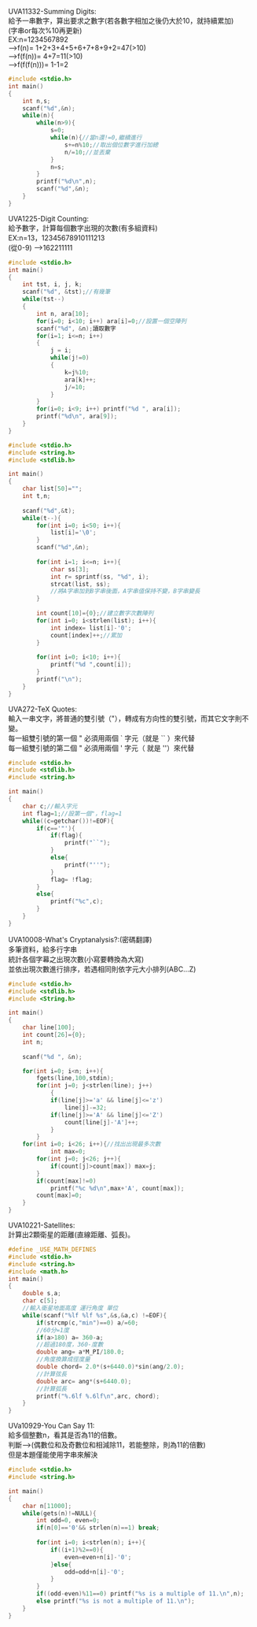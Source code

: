 UVA11332-Summing Digits:  
給予一串數字，算出要求之數字(若各數字相加之後仍大於10，就持續累加)  
(字串or每次%10再更新)  
EX:n=1234567892   
-->f(n)= 1+2+3+4+5+6+7+8+9+2=47(>10)  
-->f(f(n))= 4+7=11(>10)  
-->f(f(f(n)))= 1-1=2  
```C
#include <stdio.h>
int main()
{
	int n,s;
	scanf("%d",&n);
	while(n){
		while(n>9){
			s=0;
			while(n){//當n還!=0,繼續進行
				s+=n%10;//取出個位數字進行加總
				n/=10;//並丟棄
			}
			n=s;
		}
		printf("%d\n",n);
		scanf("%d",&n);
	}
}
```
UVA1225-Digit Counting:  
給予數字，計算每個數字出現的次數(有多組資料)  
EX:n=13，12345678910111213  
(從0-9) -->162211111  
```C
#include <stdio.h>
int main()
{
    int tst, i, j, k;
    scanf("%d", &tst);//有幾筆
    while(tst--)
    {
        int n, ara[10];
        for(i=0; i<10; i++) ara[i]=0;//設置一個空陣列
        scanf("%d", &n);讀取數字
        for(i=1; i<=n; i++)
        {
            j = i;
            while(j!=0)
            {
                k=j%10;
                ara[k]++;
                j/=10;
            }
        }
        for(i=0; i<9; i++) printf("%d ", ara[i]);
        printf("%d\n", ara[9]);
    }
}
```
```C
#include <stdio.h>
#include <string.h>
#include <stdlib.h>

int main()
{
	char list[50]="";
	int t,n;
	
	scanf("%d",&t);
	while(t--){
		for(int i=0; i<50; i++){
			list[i]='\0';
		}
		scanf("%d",&n);
		
		for(int i=1; i<=n; i++){
			char ss[3];
			int r= sprintf(ss, "%d", i);
			strcat(list, ss);
			//將A字串加到B字串後面，A字串值保持不變，B字串變長
		}
		
		int count[10]={0};//建立數字次數陣列
		for(int i=0; i<strlen(list); i++){
			int index= list[i]-'0';
			count[index]++;//累加
		}
		
		for(int i=0; i<10; i++){
			printf("%d ",count[i]);
		}
		printf("\n");
	}
}
```
UVA272-TeX Quotes:  
輸入一串文字，將普通的雙引號（"），轉成有方向性的雙引號，而其它文字則不變。  
 每一組雙引號的第一個 " 必須用兩個 ` 字元（就是 `` ）來代替  
 每一組雙引號的第二個 " 必須用兩個 ' 字元（ 就是 ''）來代替  
```C
#include <stdio.h>
#include <stdlib.h>
#include <string.h>

int main()
{
	char c;//輸入字元
	int flag=1;//設第一個"，flag=1 
	while((c=getchar())!=EOF){
		if(c=='"'){
			if(flag){
				printf("``");
			}
			else{
				printf("''");
			}
			flag= !flag;
		}
		else{
			printf("%c",c);
		}
	}
}
```
UVA10008-What's Cryptanalysis?:(密碼翻譯)  
多筆資料，給多行字串  
統計各個字幕之出現次數(小寫要轉換為大寫)  
並依出現次數進行排序，若遇相同則依字元大小排列(ABC...Z)  
```C
#include <stdio.h>
#include <stdlib.h>
#include <String.h>

int main()
{
	char line[100];
	int count[26]={0};
	int n;
	
	scanf("%d ", &n);

	for(int i=0; i<n; i++){
  		fgets(line,100,stdin);
		for(int j=0; j<strlen(line); j++)
    		{
   			if(line[j]>='a' && line[j]<='z')
   				line[j]-=32;   
   			if(line[j]>='A' && line[j]<='Z') 
   				count[line[j]-'A']++;
    		}
    	}
   	for(int i=0; i<26; i++){//找出出現最多次數
    		int max=0;
		for(int j=0; j<26; j++){
			if(count[j]>count[max]) max=j;
		}
		if(count[max]!=0) 
			printf("%c %d\n",max+'A', count[max]);
		count[max]=0;
	}
}
```
UVA10221-Satellites:  
計算出2顆衛星的距離(直線距離、弧長)。  

```C
#define _USE_MATH_DEFINES
#include <stdio.h>
#include <string.h>
#include <math.h>
int main()
{
	double s,a;
	char c[5];
	//輸入衛星地面高度 運行角度 單位
	while(scanf("%lf %lf %s",&s,&a,c) !=EOF){
		if(strcmp(c,"min")==0) a/=60;
		//60分=1度
		if(a>180) a= 360-a;
		//超過180度，360-度數
		double ang= a*M_PI/180.0;
		//角度換算成徑度量
		double chord= 2.0*(s+6440.0)*sin(ang/2.0);
		//計算弦長
		double arc= ang*(s+6440.0);
		//計算弧長
		printf("%.6lf %.6lf\n",arc, chord);
	}
}
```
UVa10929-You Can Say 11:  
給多個整數n，看其是否為11的倍數。  
判斷-->(偶數位和及奇數位和相減除11，若能整除，則為11的倍數)  
但是本題僅能使用字串來解決  
```C
#include <stdio.h>
#include <string.h>

int main()
{
	char n[11000];
	while(gets(n)!=NULL){ 
		int odd=0, even=0;
		if(n[0]=='0'&& strlen(n)==1) break;
		
		for(int i=0; i<strlen(n); i++){
			if((i+1)%2==0){
				even=even+n[i]-'0';
			}else{
				odd=odd+n[i]-'0';
			}
		}
		if((odd-even)%11==0) printf("%s is a multiple of 11.\n",n);
		else printf("%s is not a multiple of 11.\n");
	}
}
```
